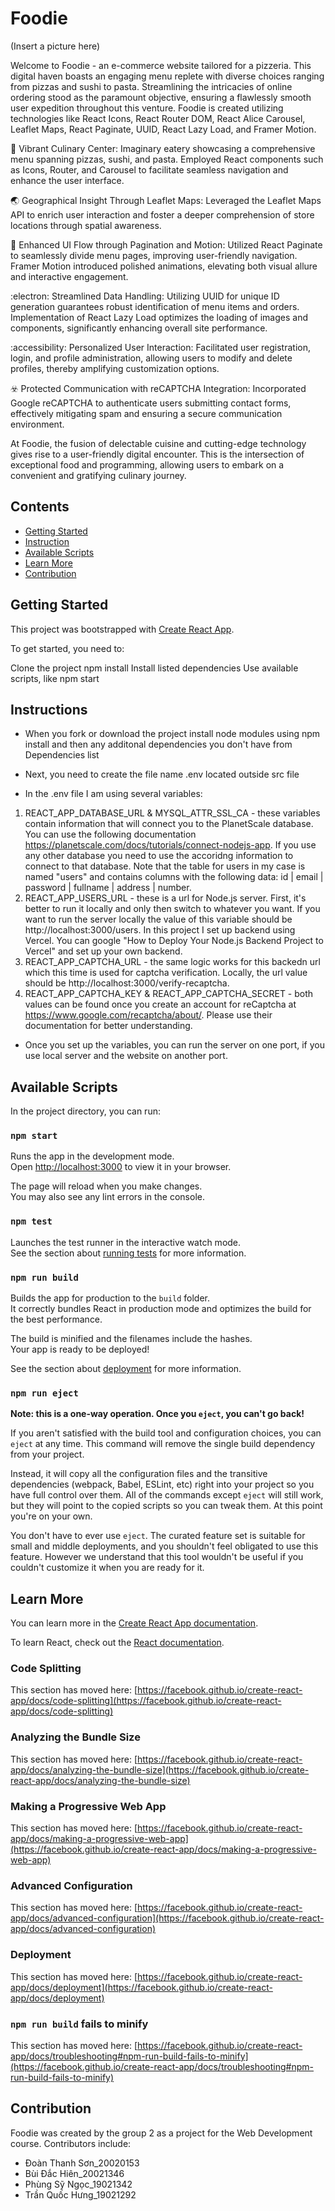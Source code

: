 # Foodie

(Insert a picture here)

Welcome to Foodie - an e-commerce website tailored for a pizzeria. This digital haven boasts an engaging menu replete with diverse choices ranging from pizzas and sushi to pasta. Streamlining the intricacies of online ordering stood as the paramount objective, ensuring a flawlessly smooth user expedition throughout this venture. Foodie is created utilizing technologies like React Icons, React Router DOM, React Alice Carousel, Leaflet Maps, React Paginate, UUID, React Lazy Load, and Framer Motion.

:fork_and_knife: Vibrant Culinary Center:
Imaginary eatery showcasing a comprehensive menu spanning pizzas, sushi, and pasta. Employed React components such as Icons, Router, and Carousel to facilitate seamless navigation and enhance the user interface.

:earth_asia: Geographical Insight Through Leaflet Maps:
Leveraged the Leaflet Maps API to enrich user interaction and foster a deeper comprehension of store locations through spatial awareness.

:pizza: Enhanced UI Flow through Pagination and Motion:
Utilized React Paginate to seamlessly divide menu pages, improving user-friendly navigation. Framer Motion introduced polished animations, elevating both visual allure and interactive engagement.

:electron: Streamlined Data Handling:
Utilizing UUID for unique ID generation guarantees robust identification of menu items and orders. Implementation of React Lazy Load optimizes the loading of images and components, significantly enhancing overall site performance.

:accessibility: Personalized User Interaction:
Facilitated user registration, login, and profile administration, allowing users to modify and delete profiles, thereby amplifying customization options.

:biohazard: Protected Communication with reCAPTCHA Integration:
Incorporated Google reCAPTCHA to authenticate users submitting contact forms, effectively mitigating spam and ensuring a secure communication environment.

At Foodie, the fusion of delectable cuisine and cutting-edge technology gives rise to a user-friendly digital encounter. This is the intersection of exceptional food and programming, allowing users to embark on a convenient and gratifying culinary journey.


## Contents

- [Getting Started](#gettingStarted)
- [Instruction](#instructions)
- [Available Scripts](#availableScripts)
- [Learn More](#learnMore)
- [Contribution](#contribution)

## Getting Started 

This project was bootstrapped with [Create React App](https://github.com/facebook/create-react-app).

To get started, you need to:

Clone the project
npm install
Install listed dependencies
Use available scripts, like npm start

## Instructions

- When you fork or download the project install node modules using npm install and then any additonal dependencies you don't have from <a id="dependencies">Dependencies</a> list

- Next, you need to create the file name .env located outside src file

- In the .env file I am using several variables:
1. REACT_APP_DATABASE_URL & MYSQL_ATTR_SSL_CA - these variables contain information that will connect you to the PlanetScale database. You can use the following documentation https://planetscale.com/docs/tutorials/connect-nodejs-app. If you use any other database you need to use the accoridng information to connect to that database. 
Note that the table for users in my case is named "users" and contains columns with the following data: id | email | password | fullname | address | number.
2. REACT_APP_USERS_URL - these is a url for Node.js server. First, it's better to run it locally and only then switch to whatever you want. If you want to run the server locally the value of this variable should be http://localhost:3000/users. In this project I set up backend using Vercel. You can google "How to Deploy Your Node.js Backend Project to Vercel" and set up your own backend.
3. REACT_APP_CAPTCHA_URL - the same logic works for this backedn url which this time is used for captcha verification. Locally, the url value should be http://localhost:3000/verify-recaptcha.
4. REACT_APP_CAPTCHA_KEY & REACT_APP_CAPTCHA_SECRET - both values can be found once you create an account for reCaptcha at https://www.google.com/recaptcha/about/. Please use their documentation for better understanding.

- Once you set up the variables, you can run the server on one port, if you use local server and the website on another port. 

## Available Scripts

In the project directory, you can run:

### `npm start`

Runs the app in the development mode.\
Open [http://localhost:3000](http://localhost:3000) to view it in your browser.

The page will reload when you make changes.\
You may also see any lint errors in the console.

### `npm test`

Launches the test runner in the interactive watch mode.\
See the section about [running tests](https://facebook.github.io/create-react-app/docs/running-tests) for more information.

### `npm run build`

Builds the app for production to the `build` folder.\
It correctly bundles React in production mode and optimizes the build for the best performance.

The build is minified and the filenames include the hashes.\
Your app is ready to be deployed!

See the section about [deployment](https://facebook.github.io/create-react-app/docs/deployment) for more information.

### `npm run eject`

**Note: this is a one-way operation. Once you `eject`, you can't go back!**

If you aren't satisfied with the build tool and configuration choices, you can `eject` at any time. This command will remove the single build dependency from your project.

Instead, it will copy all the configuration files and the transitive dependencies (webpack, Babel, ESLint, etc) right into your project so you have full control over them. All of the commands except `eject` will still work, but they will point to the copied scripts so you can tweak them. At this point you're on your own.

You don't have to ever use `eject`. The curated feature set is suitable for small and middle deployments, and you shouldn't feel obligated to use this feature. However we understand that this tool wouldn't be useful if you couldn't customize it when you are ready for it.

## Learn More

You can learn more in the [Create React App documentation](https://facebook.github.io/create-react-app/docs/getting-started).

To learn React, check out the [React documentation](https://reactjs.org/).

### Code Splitting

This section has moved here: [https://facebook.github.io/create-react-app/docs/code-splitting](https://facebook.github.io/create-react-app/docs/code-splitting)

### Analyzing the Bundle Size

This section has moved here: [https://facebook.github.io/create-react-app/docs/analyzing-the-bundle-size](https://facebook.github.io/create-react-app/docs/analyzing-the-bundle-size)

### Making a Progressive Web App

This section has moved here: [https://facebook.github.io/create-react-app/docs/making-a-progressive-web-app](https://facebook.github.io/create-react-app/docs/making-a-progressive-web-app)

### Advanced Configuration

This section has moved here: [https://facebook.github.io/create-react-app/docs/advanced-configuration](https://facebook.github.io/create-react-app/docs/advanced-configuration)

### Deployment

This section has moved here: [https://facebook.github.io/create-react-app/docs/deployment](https://facebook.github.io/create-react-app/docs/deployment)

### `npm run build` fails to minify

This section has moved here: [https://facebook.github.io/create-react-app/docs/troubleshooting#npm-run-build-fails-to-minify](https://facebook.github.io/create-react-app/docs/troubleshooting#npm-run-build-fails-to-minify)

## Contribution

Foodie was created by the group 2 as a project for the Web Development course. Contributors include:
- Đoàn Thanh Sơn_20020153
- Bùi Đắc Hiên_20021346
- Phùng Sỹ Ngọc_19021342
- Trần Quốc Hưng_19021292
